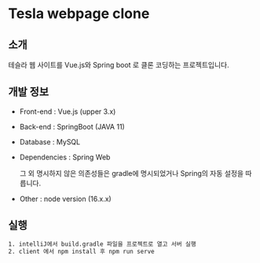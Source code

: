 # Tesla webpage clone

## 소개

테슬라 웹 사이트를 Vue.js와 Spring boot 로 클론 코딩하는 프로젝트입니다.


## 개발 정보

- Front-end : Vue.js (upper 3.x)

- Back-end : SpringBoot (JAVA 11)

- Database : MySQL

- Dependencies : Spring Web

  그 외 명시하지 않은 의존성들은 gradle에 명시되었거나 Spring의 자동 설정을 따릅니다.

- Other : node version (16.x.x)

## 실행

```bash
1. intelliJ에서 build.gradle 파일을 프로젝트로 열고 서버 실행
2. client 에서 npm install 후 npm run serve
```

